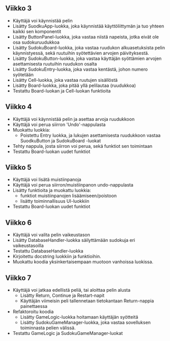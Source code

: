 ## Viikko 3

- Käyttäjä voi käynnistää pelin
- Lisätty SuodkuApp-luokka, joka käynnistää käyttöliittymän ja tuo yhteen kaikki sen komponentit
- Lisätty ButtonPanel-luokka, joka vastaa niistä napeista, jotka eivät ole osa sudokuruudukkoa
- Lisätty SudokuBoard-luokka, joka vastaa ruudukon alkuasetuksista pelin käynnistyessä, sekä ruutuihin syötettävien arvojen päivityksestä.
- Lisätty SudokuButton-luokka, joka vastaa käyttäjän syöttämien arvojen asettamisesta ruutuihin ruudukon osalta
- Lisätty SudokuEntry-luokka, joka vastaa kentästä, johon numero syötetään
- Lisätty Cell-luokka, joka vastaa ruutujen sisällöstä
- Lisätty Board-luokka, joka pitää yllä pelilautaa (ruudukkoa)
- Testattu Board-luokan ja Cell-luokan funktioita


## Viikko 4

- Käyttäjä voi käynnistää pelin ja asettaa arvoja ruudukkoon
- Käyttäjä voi perua siirron 'Undo'-nappulasta
- Muokattu luokkia: 
  - Poistettu Entry luokka, ja lukujen asettamisesta ruudukkoon vastaa SuodkuButton ja SudokuBoard -luokat
- Tehty nappula, josta siirron voi perua, sekä funktiot sen toimintaan
- Testattu Board-luokan uudet funktiot



## Viikko 5

- Käyttäjä voi lisätä muistiinpanoja
- Käyttäjä voi perua siirron/muistiinpanon undo-nappulasta
- Lisätty funktioita ja muokattu luokkia: 
  - funktiot muistiinpanojen lisäämiseen/poistoon
  - lisätty toiminnallisuus UI-luokkiin
- Testattu Board-luokan uudet funktiot


## Viikko 6

- Käyttäjä voi valita pelin vaikeustason
- Lisätty DatabaseHandler-luokka säilyttämään sudokuja eri vaikeustasoilla
- Testattu DatabaseHandler-luokka
- Kirjoitettu docstring luokkiin ja funktioihin.
- Muokattu koodia yksinkertaisempaan muotoon vanhoissa luokissa.

## Viikko 7

- Käyttäjä voi jatkaa edellistä peliä, tai aloittaa pelin alusta
  - Lisätty Return, Continue ja Restart-napit
  - Käyttäjän viimeisin peli tallennetaan tietokantaan Return-nappia painettaessa
- Refaktoroitu koodia
  - Lisätty GameLogic-luokka hoitamaan käyttäjän syötteitä
  - Lisätty SudokuGameManager-luokka, joka vastaa sovelluksen toiminnasta pelien välissä.
- Testattu GameLogic ja SudokuGameManager-luokat
